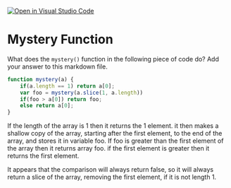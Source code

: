[![Open in Visual Studio Code](https://classroom.github.com/assets/open-in-vscode-718a45dd9cf7e7f842a935f5ebbe5719a5e09af4491e668f4dbf3b35d5cca122.svg)](https://classroom.github.com/online_ide?assignment_repo_id=11755556&assignment_repo_type=AssignmentRepo)
# Mystery Function

What does the `mystery()` function in the following piece of code do? Add your
answer to this markdown file.

```javascript
function mystery(a) {
    if(a.length == 1) return a[0];
    var foo = mystery(a.slice(1, a.length))
    if(foo > a[0]) return foo;
    else return a[0];
}
```

If the length of the array is 1 then it returns the 1 element.
it then makes a shallow copy of the array, starting after the first element, to the end of the array, and stores it in variable foo. 
If foo is greater than the first element of the array then it returns array foo.
if the first element is greater then it returns the first element. 

It appears that the comparison will always return false, so it will always return a slice of the array, removing the first element, if it is not length 1. 

